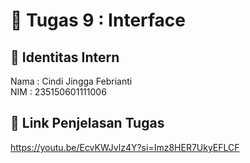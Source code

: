 # 📁 Tugas 9 : Interface

## 👤 Identitas Intern
Nama : Cindi Jingga Febrianti           
NIM  : 235150601111006

## 🔗 Link Penjelasan Tugas

https://youtu.be/EcvKWJvlz4Y?si=Imz8HER7UkyEFLCF
